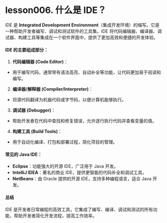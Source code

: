 # lesson006. 什么是 IDE？

IDE 是 **Integrated Development Environment**（集成开发环境）的缩写。它是一种帮助开发者编写、调试和测试软件的工具集。IDE 将代码编辑器、编译器、调试器、构建工具等集成在一个软件界面中，提供了更加高效和便捷的开发体验。

#### IDE 的主要组成部分：

1. **代码编辑器 (Code Editor)**：

- 用于编写代码，通常带有语法高亮、自动补全等功能，让代码更加易于阅读和编写。

2. **编译器/解释器 (Compiler/Interpreter)**：

- 将源代码翻译为机器代码或字节码，以便计算机能够执行。

3. **调试器 (Debugger)**：

- 帮助开发者在代码中查找和修复错误，允许逐行执行代码并查看变量的值。

4. **构建工具 (Build Tools)**：

- 用于自动化编译、打包和部署过程，简化项目的管理。

#### 常见的 Java IDE：

- **Eclipse**：功能强大的开源 IDE，广泛用于 Java 开发。
- **IntelliJ IDEA**：著名的商业 IDE，提供更智能的代码补全和调试工具。
- **NetBeans**：由 Oracle 提供的开源 IDE，支持多种编程语言，适合 Java 开发。

#### 总结

IDE 是开发者日常编程的高效工具，它集成了编写、编译、调试和测试的所有功能，帮助开发者简化开发流程，提高工作效率。